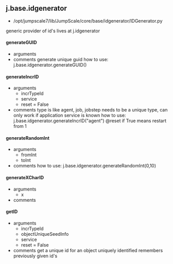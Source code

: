 ## j.base.idgenerator

- /opt/jumpscale7/lib/JumpScale/core/base/idgenerator/IDGenerator.py

generic provider of id's
lives at j.idgenerator

#### generateGUID 
- arguments
- comments
    generate unique guid
    how to use:  j.base.idgenerator.generateGUID()

#### generateIncrID 
- arguments
    - incrTypeId
    - service
    - reset = False
- comments
    type is like agent, job, jobstep
    needs to be a unique type, can only work if application service is known
    how to use:  j.base.idgenerator.generateIncrID("agent")
    @reset if True means restart from 1

#### generateRandomInt 
- arguments
    - fromInt
    - toInt
- comments
    how to use:  j.base.idgenerator.generateRandomInt(0,10)

#### generateXCharID 
- arguments
    - x
- comments
    

#### getID 
- arguments
    - incrTypeId
    - objectUniqueSeedInfo
    - service
    - reset = False
- comments
    get a unique id for an object uniquely identified
    remembers previously given id's

